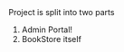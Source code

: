 <snippet>
  <content><![CDATA[
# ${1: spring-e-commerce}
Online Book Store app done through the below Udemy course.
I followed a Udemy course called Complete E-Commerce Course - Java,Spring,Hibernate and MySQL and did some little changes.

## Project is split into two parts
1. Admin Portal!
2. BookStore itself
></content>

</snippet>
